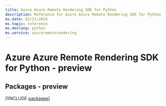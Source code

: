 ```yaml
---
title: Azure Azure Remote Rendering SDK for Python
description: Reference for Azure Azure Remote Rendering SDK for Python
ms.date: 02/21/2024
ms.topic: reference
ms.devlang: python
ms.service: azureremoterendering
---
```

# Azure Azure Remote Rendering SDK for Python - preview
## Packages - preview
[!INCLUDE [packages](azure-remote-rendering-index.md)]